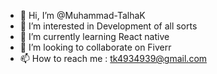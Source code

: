 - 👋 Hi, I’m @Muhammad-TalhaK
- 👀 I’m interested in Development of all sorts
- 🌱 I’m currently learning React native
- 💞️ I’m looking to collaborate on Fiverr
- 📫 How to reach me : tk4934939@gmail.com

<!---
Muhammad-TalhaK/Muhammad-TalhaK is a ✨ special ✨ repository because its `README.md` (this file) appears on your GitHub profile.
You can click the Preview link to take a look at your changes.
--->

